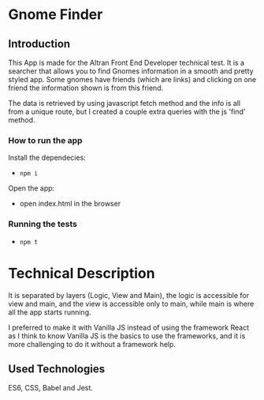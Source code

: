 # Gnome Finder

## Introduction

This App is made for the Altran Front End Developer technical test. It is a searcher that allows you to find Gnomes information in a smooth and pretty styled app. Some gnomes have friends (which are links) and clicking on one friend the information shown is from this friend.

The data is retrieved by using javascript fetch method and the info is all from a unique route, but I created a couple extra queries with the js 'find' method.


### How to run the app

Install the dependecies:
- `npm i`

Open the app:

- open index.html in the browser


### Running the tests

- `npm t`


# Technical Description

It is separated by layers (Logic, View and Main), the logic is accessible for view and main, and the view is accessible only to main, while main is where all the app starts running.  

I preferred to make it with Vanilla JS instead of using the framework React as I think to know Vanilla JS is the basics to use the frameworks, and it is more challenging to do it without a framework help.


## Used Technologies 

ES6, CSS, Babel and Jest.